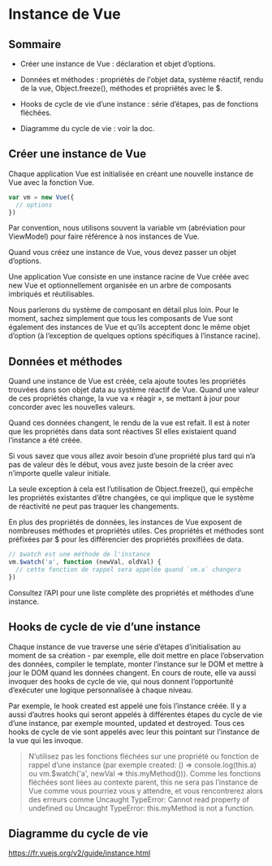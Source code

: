 # Instance de Vue

## Sommaire

* Créer une instance de Vue : déclaration et objet d’options.

* Données et méthodes : propriétés de l'objet data, système réactif, rendu de la vue, Object.freeze(), méthodes et propriétés avec le $.

* Hooks de cycle de vie d’une instance : série d’étapes, pas de fonctions fléchées.

* Diagramme du cycle de vie : voir la doc.

## Créer une instance de Vue

Chaque application Vue est initialisée en créant une nouvelle instance de Vue avec la fonction Vue.

```javascript
var vm = new Vue({
  // options
})
```

Par convention, nous utilisons souvent la variable vm (abréviation pour ViewModel) pour faire référence à nos instances de Vue.

Quand vous créez une instance de Vue, vous devez passer un objet d’options.

Une application Vue consiste en une instance racine de Vue créée avec new Vue et optionnellement organisée en un arbre de composants imbriqués et réutilisables.

Nous parlerons du système de composant en détail plus loin. Pour le moment, sachez simplement que tous les composants de Vue sont également des instances de Vue et qu’ils acceptent donc le même objet d’option (à l’exception de quelques options spécifiques à l’instance racine).

## Données et méthodes

Quand une instance de Vue est créée, cela ajoute toutes les propriétés trouvées dans son objet data au système réactif de Vue. Quand une valeur de ces propriétés change, la vue va « réagir », se mettant à jour pour concorder avec les nouvelles valeurs.

Quand ces données changent, le rendu de la vue est refait. Il est à noter que les propriétés dans data sont réactives SI elles existaient quand l’instance a été créée. 

Si vous savez que vous allez avoir besoin d’une propriété plus tard qui n’a pas de valeur dès le début, vous avez juste besoin de la créer avec n’importe quelle valeur initiale.

La seule exception à cela est l’utilisation de Object.freeze(), qui empêche les propriétés existantes d’être changées, ce qui implique que le système de réactivité ne peut pas traquer les changements.

En plus des propriétés de données, les instances de Vue exposent de nombreuses méthodes et propriétés utiles. Ces propriétés et méthodes sont préfixées par $ pour les différencier des propriétés proxifiées de data.

```javascript
// $watch est une méthode de l'instance
vm.$watch('a', function (newVal, oldVal) {
  // cette fonction de rappel sera appelée quand `vm.a` changera
})
```

Consultez l’API pour une liste complète des propriétés et méthodes d’une instance.

## Hooks de cycle de vie d’une instance

Chaque instance de vue traverse une série d’étapes d’initialisation au moment de sa création - par exemple, elle doit mettre en place l’observation des données, compiler le template, monter l’instance sur le DOM et mettre à jour le DOM quand les données changent. En cours de route, elle va aussi invoquer des hooks de cycle de vie, qui nous donnent l’opportunité d’exécuter une logique personnalisée à chaque niveau.

Par exemple, le hook created est appelé une fois l’instance créée.
Il y a aussi d’autres hooks qui seront appelés à différentes étapes du cycle de vie d’une instance, par exemple mounted, updated et destroyed. Tous ces hooks de cycle de vie sont appelés avec leur this pointant sur l’instance de la vue qui les invoque.

> N’utilisez pas les fonctions fléchées sur une propriété ou fonction de rappel d’une instance (par exemple created: () => console.log(this.a) ou vm.$watch('a', newVal => this.myMethod())). Comme les fonctions fléchées sont liées au contexte parent, this ne sera pas l’instance de Vue comme vous pourriez vous y attendre, et vous rencontrerez alors des erreurs comme Uncaught TypeError: Cannot read property of undefined ou Uncaught TypeError: this.myMethod is not a function.

## Diagramme du cycle de vie

https://fr.vuejs.org/v2/guide/instance.html
